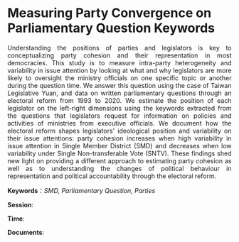 # Measuring Party Convergence on Parliamentary Question Keywords


<div style="text-align: justify">

Understanding the positions of parties and legislators is key to conceptualizing party cohesion and their representation in most democracies. This study is to measure intra-party heterogeneity and variability in issue attention by looking at what and why legislators are more likely to oversight the ministry officials on one specific topic or another during the question time. We answer this question using the case of Taiwan Legislative Yuan, and data on written parliamentary questions through an electoral reform from 1993 to 2020. We estimate the position of each legislator on the left-right dimensions using the keywords extracted from the questions that legislators request for information on policies and activities of ministries from executive officials. We document how the electoral reform shapes legislators' ideological position and variability on their issue attentions: party cohesion increases when high variability in issue attention in Single Member District (SMD) and decreases when low variability under Single Non-transferable Vote (SNTV). These findings shed new light on providing a different approach to estimating party cohesion as well as to understanding the changes of political behaviour in representation and political accountability through the electoral reform.

**Keywords**：*SMD, Parliamentary Question, Parties* 

**Session**:

**Time**: 

**Documents**: 
